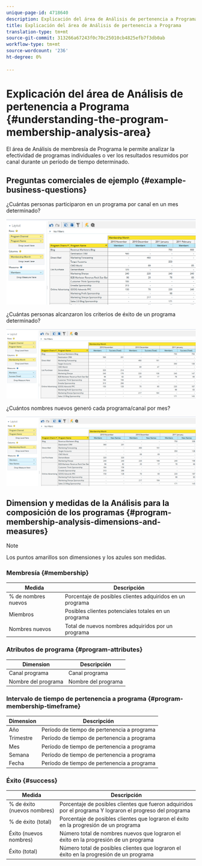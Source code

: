 ```yaml
---
unique-page-id: 4718640
description: Explicación del área de Análisis de pertenencia a Programa - Documentos de marketing - Documentación del producto
title: Explicación del área de Análisis de pertenencia a Programa
translation-type: tm+mt
source-git-commit: 313266a67243f0c70c25010cb4825efb7f3db0ab
workflow-type: tm+mt
source-wordcount: '236'
ht-degree: 0%

---
```



# Explicación del área de Análisis de pertenencia a Programa {#understanding-the-program-membership-analysis-area}

El área de Análisis de membresía de Programa le permite analizar la efectividad de programas individuales o ver los resultados resumidos por canal durante un período de tiempo determinado.

## Preguntas comerciales de ejemplo {#example-business-questions}

¿Cuántas personas participaron en un programa por canal en un mes determinado?

![](assets/one-2.png)

¿Cuántas personas alcanzaron los criterios de éxito de un programa determinado?

![](assets/two-2.png)

¿Cuántos nombres nuevos generó cada programa/canal por mes?

![](assets/three-2.png)

## Dimension y medidas de la Análisis para la composición de los programas {#program-membership-analysis-dimensions-and-measures}

>[!NOTE]
>
>Los puntos amarillos son dimensiones y los azules son medidas.

### Membresía {#membership}

| Medida | Descripción |
|---|---|
| % de nombres nuevos | Porcentaje de posibles clientes adquiridos en un programa |
| Miembros | Posibles clientes potenciales totales en un programa |
| Nombres nuevos | Total de nuevos nombres adquiridos por un programa |

### Atributos de programa {#program-attributes}

| Dimension | Descripción |
|---|---|
| Canal programa | Canal programa |
| Nombre del programa | Nombre del programa |

### Intervalo de tiempo de pertenencia a programa {#program-membership-timeframe}

| Dimension | Descripción |
|---|---|
| Año | Período de tiempo de pertenencia a programa |
| Trimestre | Período de tiempo de pertenencia a programa |
| Mes | Período de tiempo de pertenencia a programa |
| Semana | Período de tiempo de pertenencia a programa |
| Fecha | Período de tiempo de pertenencia a programa |

### Éxito {#success}

| Medida | Descripción |
|---|---|
| % de éxito (nuevos nombres) | Porcentaje de posibles clientes que fueron adquiridos por el programa Y lograron el progreso del programa |
| % de éxito (total) | Porcentaje de posibles clientes que lograron el éxito en la progresión de un programa |
| Éxito (nuevos nombres) | Número total de nombres nuevos que lograron el éxito en la progresión de un programa |
| Éxito (total) | Número total de posibles clientes que lograron el éxito en la progresión de un programa |

